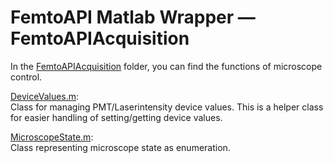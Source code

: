 # FemtoAPI Matlab Wrapper — FemtoAPIAcquisition

In the [FemtoAPIAcquisition](https://github.com/Femtonics/FemtoAPI/blob/main/Matlab/+femtoAPI/src/FemtoAPIAcquisition/@FemtoAPIAcquisition) folder, you can find the functions of microscope control.  

[DeviceValues.m](https://github.com/Femtonics/FemtoAPI/blob/main/Matlab/+femtoAPI/src/FemtoAPIAcquisition/DeviceValues.m):  
Class for managing PMT/Laserintensity device values. This is a helper class for easier handling of setting/getting device values. 

[MicroscopeState.m](https://github.com/Femtonics/FemtoAPI/blob/main/Matlab/+femtoAPI/src/FemtoAPIAcquisition/MicroscopeState.m):  
Class representing microscope state as enumeration.